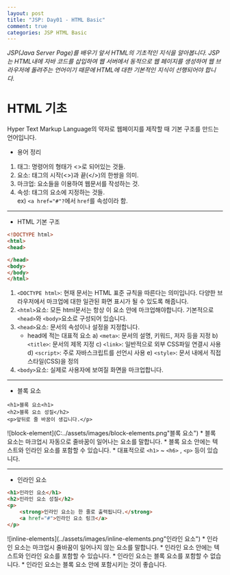 ```yaml
---
layout: post
title: "JSP: Day01 - HTML Basic"
comment: true
categories: JSP HTML Basic
---
```

*JSP(Java Server Page)를 배우기 앞서 HTML의 기초적인 지식을 알아봅니다. JSP는 HTML내에 자바 코드를 삽입하여 웹 서버에서 동적으로 웹 페이지를 생성하여 웹 브라우저에 돌려주는 언어이기 때문에 HTML에 대한 기본적인 지식이 선행되어야 합니다.*  
# HTML 기초
Hyper Text Markup Language의 약자로 웹페이지를 제작할 때 기본 구조를 만드는 언어입니다.
* 용어 정리
1. 태그: 명령어의 형태가 <>로 되어있는 것들.
2. 요소: 태그의 시작(<>)과 끝(</>)의 한쌍을 의미.
3. 마크업: 요소들을 이용하여 웹문서를 작성하는 것.
4. 속성: 태그의 요소에 지정하는 것들.  
ex) `<a href="#"?`에서 `href`를 속성이라 함.
___
* HTML 기본 구조

```html
<!DOCTYPE html>
<html>
<head>

</head>
<body>
</body>
</html>
```  
1. `<DOCTYPE html>`: 현재 문서는 HTML 표준 규칙을 따른다는 의미입니다. 다양한 브라우저에서 마크업에 대한 일관된 화면 표시가 될 수 있도록 해줍니다.
2. `<html>`요소: 모든 html문서는 항상 이 요소 안에 마크업해야합니다. 기본적으로 `<head>`와 `<body>`요소로 구성되어 있습니다.
3. `<head>`요소: 문서의 속성이나 설정을 지정합니다.
	* head에 적는 대표적 요소
		a) `<meta>`: 문서의 설명, 키워드, 저자 등을 지정
		b) `<title>`: 문서의 제목 지정
		c) `<link>`: 일반적으로 외부 CSS파일 연결시 사용
		d) `<script>`: 주로 자바스크립트를 선언시 사용
		e) `<style>`: 문서 내에서 직접 스타일(CSS)을 정의
4. `<body>`요소: 실제로 사용자에 보여질 화면을 마크업합니다.
___
* 블록 요소
```hmtl
<h1>블록 요소<h1>
<h2>블록 요소 성질</h2>
<p>앞뒤로 줄 바꿈이 생깁니다.</p>
```  
![block-element](C:../assets/images/block-elements.png"블록 요소")
	* 블록 요소는 마크업시 자동으로 줄바꿈이 일어나는 요소를 말합니다.
	* 블록 요소 안에는 텍스트와 인라인 요소를 포함할 수 있습니다.
	* 대표적으로 `<h1>` ~ `<h6>` , `<p>` 등이 있습니다.  
___
* 인라인 요소
```html
<h1>인라인 요소</h1>
<h2>인라인 요소 성질</h2>
<p>
	<strong>인라인 요소는 한 줄로 출력됩니다.</strong>
    <a href="#">인라인 요소 링크</a>
</p>
```  
![inline-elements](../assets/images/inline-elements.png"인라인 요소")
	* 인라인 요소는 마크업시 줄바꿈이 일어나지 않는 요소를 말합니다.
	* 인라인 요소 안에는 텍스트와 인라인 요소를 포함할 수 있습니다.
	* 인라인 요소는 블록 요소를 포함할 수 없습니다.
	* 인라인 요소는 블록 요소 안에 포함시키는 것이 좋습니다.
